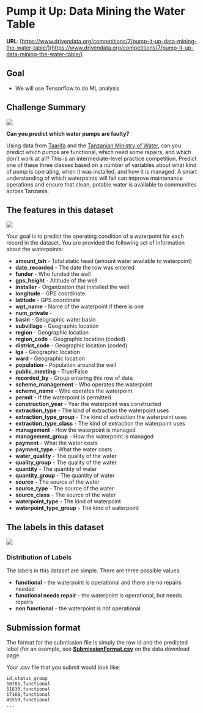 # Pump it Up: Data Mining the Water Table
 

**URL**: [https://www.drivendata.org/competitions/7/pump-it-up-data-mining-the-water-table/](https://www.drivendata.org/competitions/7/pump-it-up-data-mining-the-water-table/)

## Goal

- We will use Tensorflow to do ML analysis

## Challenge Summary
![](http://drivendata.materials.s3.amazonaws.com/pumps/pumping.jpg)

**Can you predict which water pumps are faulty?**

Using data from [Taarifa](http://taarifa.org/) and the [Tanzanian Ministry of Water](http://maji.go.tz/), can you predict which pumps are functional, which need some repairs, and which don't work at all? This is an intermediate-level practice competition. Predict one of these three classes based on a number of variables about what kind of pump is operating, when it was installed, and how it is managed. A smart understanding of which waterpoints will fail can improve maintenance operations and ensure that clean, potable water is available to communities across Tanzania.

## The features in this dataset

![](http://drivendata.materials.s3.amazonaws.com/pumps/taarifadashboard.png)

Your goal is to predict the operating condition of a waterpoint for each record in the dataset. You are provided the following set of information about the waterpoints:

- **amount_tsh** - Total static head (amount water available to waterpoint)
- **date_recorded** - The date the row was entered
- **funder** - Who funded the well
- **gps_height** - Altitude of the well
- **installer** - Organization that installed the well
- **longitude** - GPS coordinate
- **latitude** - GPS coordinate
- **wpt_name** - Name of the waterpoint if there is one
- **num_private** -
- **basin** - Geographic water basin
- **subvillage** - Geographic location
- **region** - Geographic location
- **region_code** - Geographic location (coded)
- **district_code** - Geographic location (coded)
- **lga** - Geographic location
- **ward** - Geographic location
- **population** - Population around the well
- **public_meeting** - True/False
- **recorded_by** - Group entering this row of data
- **scheme_management** - Who operates the waterpoint
- **scheme_name** - Who operates the waterpoint
- **permit** - If the waterpoint is permitted
- **construction_year** - Year the waterpoint was constructed
- **extraction_type** - The kind of extraction the waterpoint uses
- **extraction_type_group** - The kind of extraction the waterpoint uses
- **extraction_type_class** - The kind of extraction the waterpoint uses
- **management** - How the waterpoint is managed
- **management_group** - How the waterpoint is managed
- **payment** - What the water costs
- **payment_type** - What the water costs
- **water_quality** - The quality of the water
- **quality_group** - The quality of the water
- **quantity** - The quantity of water
- **quantity_group** - The quantity of water
- **source** - The source of the water
- **source_type** - The source of the water
- **source_class** - The source of the water
- **waterpoint_type** - The kind of waterpoint
- **waterpoint_type_group** - The kind of waterpoint

## The labels in this dataset

![](http://drivendata.materials.s3.amazonaws.com/pumps/labeldistribution.png)

### Distribution of Labels
The labels in this dataset are simple. There are three possible values:

- **functional** - the waterpoint is operational and there are no repairs needed
- **functional needs repair** - the waterpoint is operational, but needs repairs
- **non functional** - the waterpoint is not operational


## Submission format

The format for the submission file is simply the row id and the predicted label (for an example, see **[SubmissionFormat.csv](data/SubmissionFormat.csv)** on the data download page.

Your .csv file that you submit would look like:

```
id,status_group
50785,functional
51630,functional
17168,functional
45559,functional
...
```


